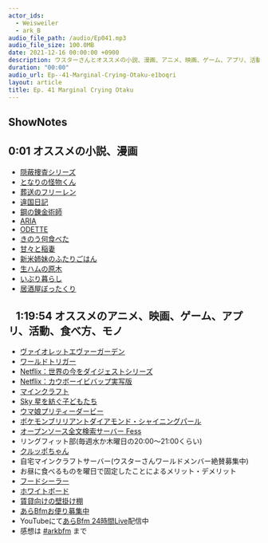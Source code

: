 ```yaml
---
actor_ids:
  - Weisweiler
  - ark_B
audio_file_path: /audio/Ep041.mp3
audio_file_size: 100.0MB
date: 2021-12-16 00:00:00 +0900
description: ウスターさんとオススメの小説、漫画、アニメ、映画、ゲーム、アプリ、活動、食べ方、モノなどについて話しました（後編）。
duration: "00:00"
audio_url: Ep--41-Marginal-Crying-Otaku-e1boqri
layout: article
title: Ep. 41 Marginal Crying Otaku
---
```

## ShowNotes

## 0:01 オススメの小説、漫画

* [隠蔽捜査シリーズ](https://www.shinchosha.co.jp/matome/article/75/)
* [となりの怪物くん](https://amzn.to/3F1jNY2)
* [葬送のフリーレン](https://amzn.to/3s8XrAk)
* [違国日記](https://amzn.to/30svrw7)
* [鋼の錬金術師](https://amzn.to/3GJ4unu)
* [ARIA](https://amzn.to/3dSN8Ie)
* [ODETTE](https://amzn.to/3DS2jMw)
* [きのう何食べた](https://amzn.to/3oXjjNh)
* [甘々と稲妻](https://amzn.to/3INTUxv)
* [新米姉妹のふたりごはん](https://amzn.to/3GN0jao)
* [生ハムの原木](https://amzn.to/3DSx1Fr)
* [いぶり暮らし](https://amzn.to/3DRYZRC)
* [居酒屋ぼったくり](https://amzn.to/3F0nw8u)

##    1:19:54 オススメのアニメ、映画、ゲーム、アプリ、活動、食べ方、モノ

* [ヴァイオレットエヴァーガーデン](https://www.netflix.com/jp/title/80182123)
* [ワールドトリガー](https://www.toei-anim.co.jp/tv/wt/)
* [Netflix：世界の今をダイジェストシリーズ](https://www.netflix.com/jp/title/80216752)
* [Netflix：カウボーイビバップ実写版](https://www.netflix.com/jp/title/80207033)
* [マインクラフト](https://www.minecraft.net/ja-jp)
* [Sky 星を紡ぐ子どもたち](https://twitter.com/thatskygameJP)
* [ウマ娘プリティーダービー](https://umamusume.jp/)
* [ポケモンブリリアントダイアモンド・シャイニングパール](https://www.pokemon.co.jp/ex/bdsp/ja/)
* [オープンソース全文検索サーバー Fess](https://fess.codelibs.org/ja/index.html)
* リングフィット部(毎週水か木曜日の20:00～21:00くらい)
* [クルッポちゃん](https://twitter.com/kuruppo_poppo_)
* 自宅マインクラフトサーバー(ウスターさんワールドメンバー絶賛募集中)
* お昼に食べるものを曜日で固定したことによるメリット・デメリット
* [フードシーラー](https://amzn.to/3yrX98M)
* [ホワイトボード](https://amzn.to/3m765vy)
* [賃貸向けの壁掛け棚](https://kabebijin.net/)
* [あらBfmお便り募集中](https://twitter.com/arkbfm/status/1341090549177012225?s=20)
* YouTubeにて[あらBfm 24時間Live](https://www.youtube.com/watch?v=Q3P-03RnGi4)配信中
* 感想は [#arkbfm](https://twitter.com/hashtag/arkbfm) まで